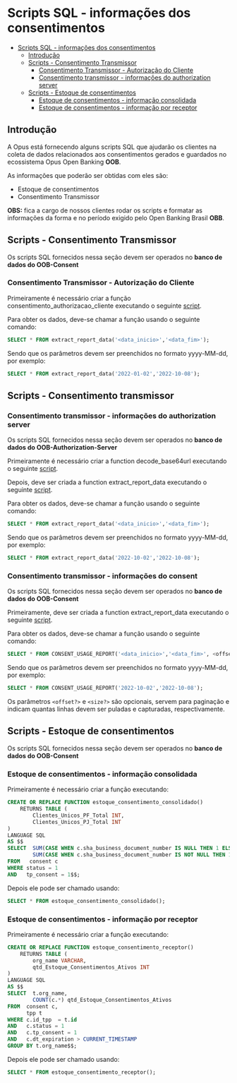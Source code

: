 # Scripts SQL - informações dos consentimentos

- [Scripts SQL - informações dos consentimentos](#scripts-sql---informações-dos-consentimentos)
  - [Introdução](#introdução)
  - [Scripts - Consentimento Transmissor](#scripts---consentimento-transmissor)
    - [Consentimento Transmissor - Autorização do Cliente](#consentimento-transmissor---autorização-do-cliente)
    - [Consentimento transmissor - informações do authorization server](#consentimento-transmissor---informações-do-authorization-server)
  - [Scripts - Estoque de consentimentos](#scripts---estoque-de-consentimentos)
    - [Estoque de consentimentos - informação consolidada](#estoque-de-consentimentos---informação-consolidada)
    - [Estoque de consentimentos - informação por receptor](#estoque-de-consentimentos---informação-por-receptor)

## Introdução

A Opus está fornecendo alguns scripts SQL que ajudarão os clientes na coleta
de dados relacionados aos consentimentos gerados e guardados no ecossistema Opus
Open Banking **OOB**.

As informações que poderão ser obtidas com eles são:

- Estoque de consentimentos
- Consentimento Transmissor

**OBS:** fica a cargo de nossos clientes
rodar os scripts e formatar as informações da forma e no período exigido pelo Open
Banking Brasil **OBB**.

## Scripts - Consentimento Transmissor

Os scripts SQL fornecidos nessa seção devem ser operados no
**banco de dados do OOB-Consent**

### Consentimento Transmissor - Autorização do Cliente

Primeiramente é necessário criar a função consentimento_authorizacao_cliente
executando o seguinte [script](attachments/consentimento_authorizacao_cliente.sql).

Para obter os dados, deve-se chamar a função usando o seguinte comando:

```sql
SELECT * FROM extract_report_data('<data_inicio>','<data_fim>');
```

Sendo que os parâmetros devem ser preenchidos no formato yyyy-MM-dd, por exemplo:

```sql
SELECT * FROM extract_report_data('2022-01-02','2022-10-08');
```

## Scripts - Consentimento transmissor

### Consentimento transmissor - informações do authorization server

Os scripts SQL fornecidos nessa seção devem ser operados no
**banco de dados do OOB-Authorization-Server**

Primeiramente é necessário criar a function decode_base64url executando o
seguinte [script](attachments/as_function_decode_base64url.sql).

Depois, deve ser criada a function extract_report_data executando o seguinte [script](attachments/as_function_extract_report_data.sql).

Para obter os dados, deve-se chamar a função usando o seguinte comando:

```sql
SELECT * FROM extract_report_data('<data_inicio>','<data_fim>');
```

Sendo que os parâmetros devem ser preenchidos no formato yyyy-MM-dd, por exemplo:

```sql
SELECT * FROM extract_report_data('2022-10-02','2022-10-08');
```

### Consentimento transmissor - informações do consent

Os scripts SQL fornecidos nessa seção devem ser operados no
**banco de dados do OOB-Consent**

Primeiramente, deve ser criada a function extract_report_data executando o seguinte [script](attachments/consent_function_extract_usage_report.sql).

Para obter os dados, deve-se chamar a função usando o seguinte comando:

```sql
SELECT * FROM CONSENT_USAGE_REPORT('<data_inicio>','<data_fim>', <offset?>, <size?>);
```

Sendo que os parâmetros devem ser preenchidos no formato yyyy-MM-dd, por exemplo:

```sql
SELECT * FROM CONSENT_USAGE_REPORT('2022-10-02','2022-10-08');
```

Os parâmetros `<offset?>` e `<size?>` são opcionais, servem para paginação e indicam quantas linhas devem
ser puladas e capturadas, respectivamente.

## Scripts - Estoque de consentimentos

Os scripts SQL fornecidos nessa seção devem ser operados no
**banco de dados do OOB-Consent**

### Estoque de consentimentos - informação consolidada

Primeiramente é necessário criar a função executando:

```sql
CREATE OR REPLACE FUNCTION estoque_consentimento_consolidado()
    RETURNS TABLE (
        Clientes_Unicos_PF_Total INT,
        Clientes_Unicos_PJ_Total INT
)
LANGUAGE SQL
AS $$
SELECT  SUM(CASE WHEN c.sha_business_document_number IS NULL THEN 1 ELSE 0 END) AS Clientes_Unicos_PF_Total,
        SUM(CASE WHEN c.sha_business_document_number IS NOT NULL THEN 1 ELSE 0 END) AS Clientes_Unicos_PJ_Total
FROM   consent c
WHERE status = 1 
AND   tp_consent = 1$$;
```

Depois ele pode ser chamado usando:

```sql
SELECT * FROM estoque_consentimento_consolidado();
```

### Estoque de consentimentos - informação por receptor

Primeiramente é necessário criar a função executando:

```sql
CREATE OR REPLACE FUNCTION estoque_consentimento_receptor()
    RETURNS TABLE (
        org_name VARCHAR,
        qtd_Estoque_Consentimentos_Ativos INT
) 
LANGUAGE SQL
AS $$
SELECT  t.org_name,
        COUNT(c.*) qtd_Estoque_Consentimentos_Ativos
FROM  consent c, 
      tpp t
WHERE c.id_tpp  = t.id
AND   c.status = 1
AND   c.tp_consent = 1
AND   c.dt_expiration > CURRENT_TIMESTAMP
GROUP BY t.org_name$$;
```

Depois ele pode ser chamado usando:

```sql
SELECT * FROM estoque_consentimento_receptor();
```
